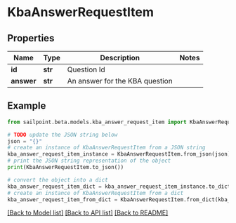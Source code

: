 # KbaAnswerRequestItem


## Properties

Name | Type | Description | Notes
------------ | ------------- | ------------- | -------------
**id** | **str** | Question Id | 
**answer** | **str** | An answer for the KBA question | 

## Example

```python
from sailpoint.beta.models.kba_answer_request_item import KbaAnswerRequestItem

# TODO update the JSON string below
json = "{}"
# create an instance of KbaAnswerRequestItem from a JSON string
kba_answer_request_item_instance = KbaAnswerRequestItem.from_json(json)
# print the JSON string representation of the object
print(KbaAnswerRequestItem.to_json())

# convert the object into a dict
kba_answer_request_item_dict = kba_answer_request_item_instance.to_dict()
# create an instance of KbaAnswerRequestItem from a dict
kba_answer_request_item_from_dict = KbaAnswerRequestItem.from_dict(kba_answer_request_item_dict)
```
[[Back to Model list]](../README.md#documentation-for-models) [[Back to API list]](../README.md#documentation-for-api-endpoints) [[Back to README]](../README.md)


